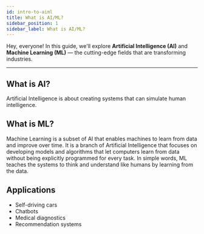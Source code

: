 ```yaml
---
id: intro-to-aiml
title: What is AI/ML?
sidebar_position: 1
sidebar_label: What is AI/ML?
---
```


Hey, everyone! In this guide, we'll explore **Artificial Intelligence (AI)** and **Machine Learning (ML)** — the cutting-edge fields that are transforming industries.

---

## What is AI?

Artificial Intelligence is about creating systems that can simulate human intelligence.

## What is ML?

Machine Learning is a subset of AI that enables machines to learn from data and improve over time. It is a branch of Artificial Intelligence that focuses on developing models and algorithms that let computers learn from data without being explicitly programmed for every task. In simple words, ML teaches the systems to think and understand like humans by learning from the data.

## Applications

- Self-driving cars
- Chatbots
- Medical diagnostics
- Recommendation systems

